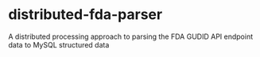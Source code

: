 # distributed-fda-parser
A distributed processing approach to parsing the FDA GUDID API endpoint data to MySQL structured data
